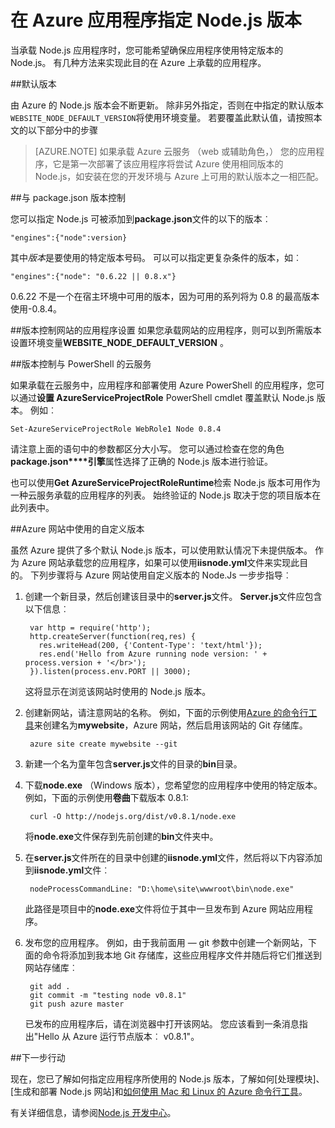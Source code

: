 <properties
    pageTitle="指定 Node.js 版本"
    description="了解如何指定 Node.js Azure 网站和云服务使用的版本"
    services=""
    documentationCenter="nodejs"
    authors="rmcmurray"
    manager="wpickett"
    editor=""/>

<tags
    ms.service="multiple"
    ms.workload="na"
    ms.tgt_pltfrm="na"
    ms.devlang="nodejs"
    ms.topic="article"
    ms.date="08/11/2016"
    ms.author="robmcm"/>

# <a name="specifying-a-nodejs-version-in-an-azure-application"></a>在 Azure 应用程序指定 Node.js 版本

当承载 Node.js 应用程序时，您可能希望确保应用程序使用特定版本的 Node.js。 有几种方法来实现此目的在 Azure 上承载的应用程序。

##<a name="default-versions"></a>默认版本

由 Azure 的 Node.js 版本会不断更新。 除非另外指定，否则在中指定的默认版本`WEBSITE_NODE_DEFAULT_VERSION`将使用环境变量。 若要覆盖此默认值，请按照本文的以下部分中的步骤

> [AZURE.NOTE] 如果承载 Azure 云服务 （web 或辅助角色，） 您的应用程序，它是第一次部署了该应用程序将尝试 Azure 使用相同版本的 Node.js，如安装在您的开发环境与 Azure 上可用的默认版本之一相匹配。

##<a name="versioning-with-packagejson"></a>与 package.json 版本控制

您可以指定 Node.js 可被添加到**package.json**文件的以下的版本︰

    "engines":{"node":version}

其中*版本*是要使用的特定版本号码。 可以可以指定更复杂条件的版本，如︰

    "engines":{"node": "0.6.22 || 0.8.x"}

0.6.22 不是一个在宿主环境中可用的版本，因为可用的系列将为 0.8 的最高版本使用-0.8.4。

##<a name="versioning-websites-with-app-settings"></a>版本控制网站的应用程序设置
如果您承载网站的应用程序，则可以到所需版本设置环境变量**WEBSITE_NODE_DEFAULT_VERSION** 。 

##<a name="versioning-cloud-services-with-powershell"></a>版本控制与 PowerShell 的云服务

如果承载在云服务中，应用程序和部署使用 Azure PowerShell 的应用程序，您可以通过**设置 AzureServiceProjectRole** PowerShell cmdlet 覆盖默认 Node.js 版本。 例如︰

    Set-AzureServiceProjectRole WebRole1 Node 0.8.4

请注意上面的语句中的参数都区分大小写。  您可以通过检查在您的角色**package.json****引擎**属性选择了正确的 Node.js 版本进行验证。

也可以使用**Get AzureServiceProjectRoleRuntime**检索 Node.js 版本可用作为一种云服务承载的应用程序的列表。  始终验证的 Node.js 取决于您的项目版本在此列表中。

##<a name="using-a-custom-version-with-azure-websites"></a>Azure 网站中使用的自定义版本

虽然 Azure 提供了多个默认 Node.js 版本，可以使用默认情况下未提供版本。 作为 Azure 网站承载您的应用程序，如果可以使用**iisnode.yml**文件来实现此目的。 下列步骤将与 Azure 网站使用自定义版本的 Node.Js 一步步指导︰

1. 创建一个新目录，然后创建该目录中的**server.js**文件。 **Server.js**文件应包含以下信息︰

        var http = require('http');
        http.createServer(function(req,res) {
          res.writeHead(200, {'Content-Type': 'text/html'});
          res.end('Hello from Azure running node version: ' + process.version + '</br>');
        }).listen(process.env.PORT || 3000);

    这将显示在浏览该网站时使用的 Node.js 版本。

2. 创建新网站，请注意网站的名称。 例如，下面的示例使用[Azure 的命令行工具]来创建名为**mywebsite**，Azure 网站，然后启用该网站的 Git 存储库。

        azure site create mywebsite --git

3. 新建一个名为童年包含**server.js**文件的目录的**bin**目录。

4. 下载**node.exe** （Windows 版本），您希望您的应用程序中使用的特定版本。 例如，下面的示例使用**卷曲**下载版本 0.8.1:

        curl -O http://nodejs.org/dist/v0.8.1/node.exe

    将**node.exe**文件保存到先前创建的**bin**文件夹中。

5. 在**server.js**文件所在的目录中创建的**iisnode.yml**文件，然后将以下内容添加到**iisnode.yml**文件︰

        nodeProcessCommandLine: "D:\home\site\wwwroot\bin\node.exe"

    此路径是项目中的**node.exe**文件将位于其中一旦发布到 Azure 网站应用程序。

6. 发布您的应用程序。 例如，由于我前面用 — git 参数中创建一个新网站，下面的命令将添加到我本地 Git 存储库，这些应用程序文件并随后将它们推送到网站存储库︰

        git add .
        git commit -m "testing node v0.8.1"
        git push azure master

    已发布的应用程序后，请在浏览器中打开该网站。 您应该看到一条消息指出"Hello 从 Azure 运行节点版本︰ v0.8.1"。

##<a name="next-steps"></a>下一步行动

现在，您已了解如何指定应用程序所使用的 Node.js 版本，了解如何[处理模块]、[生成和部署 Node.js 网站]和[如何使用 Mac 和 Linux 的 Azure 命令行工具]。

有关详细信息，请参阅[Node.js 开发中心](/develop/nodejs/)。

[如何使用 Mac 和 Linux 的 Azure 命令行工具]: xplat-cli-install.md
[Azure 的命令行工具]: xplat-cli-install.md
[使用模块]: nodejs-use-node-modules-azure-apps.md
[生成和部署 Node.js Web 站点]: web-sites-nodejs-develop-deploy-mac.md
